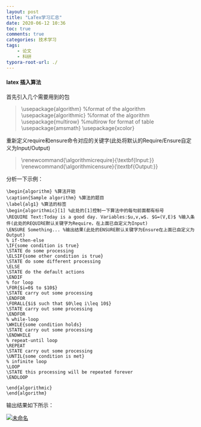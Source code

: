 ```yaml
---
layout: post
title: "LaTex学习汇总"
date: 2020-06-12 10:36
toc: true
comments: true
categories: 技术学习
tags: 
	- 论文
	- 科研
typora-root-url: ./
---
```


#### latex 插入算法

首先引入几个需要用到的包

> \usepackage{algorithm} %format of the algorithm 
> \usepackage{algorithmic} %format of the algorithm 
> \usepackage{multirow} %multirow for format of table 
> \usepackage{amsmath} 
> \usepackage{xcolor}

重新定义require和ensure命令对应的关键字(此处将默认的Require/Ensure自定义为Input/Output)

> \renewcommand{\algorithmicrequire}{\textbf{Input:}} 
> \renewcommand{\algorithmicensure}{\textbf{Output:}}

分析一下示例：

```Tex
\begin{algorithm} %算法开始 
\caption{Sample algorithm} %算法的题目 
\label{alg1} %算法的标签 
\begin{algorithmic}[1] %此处的[1]控制一下算法中的每句前面都有标号 
\REQUIRE Text:Today is a good day. Variables:$u,v,w$. $G=(V,E)$ %输入条件(此处的REQUIRE默认关键字为Require，在上面已自定义为Input) 
\ENSURE Something... %输出结果(此处的ENSURE默认关键字为Ensure在上面已自定义为Output) 
% if-then-else 
\IF{some condition is true} 
\STATE do some processing 
\ELSIF{some other condition is true} 
\STATE do some different processing 
\ELSE 
\STATE do the default actions 
\ENDIF 
% for loop 
\FOR{$i=0$ to $10$} 
\STATE carry out some processing 
\ENDFOR 
\FORALL{$i$ such that $0\leq i\leq 10$} 
\STATE carry out some processing 
\ENDFOR 
% while-loop 
\WHILE{some condition holds} 
\STATE carry out some processing 
\ENDWHILE 
% repeat-until loop 
\REPEAT 
\STATE carry out some processing 
\UNTIL{some condition is met} 
% infinite loop 
\LOOP 
\STATE this processing will be repeated forever 
\ENDLOOP

\end{algorithmic} 
\end{algorithm}
```

输出结果如下所示：

[![未命名](/../assets/pic/2020-06-12-LaTex%E5%AD%A6%E4%B9%A0%E6%B1%87%E6%80%BB/201211062021275586.jpg)](http://images.cnblogs.com/cnblogs_com/piags/201211/201211062021256132.jpg)